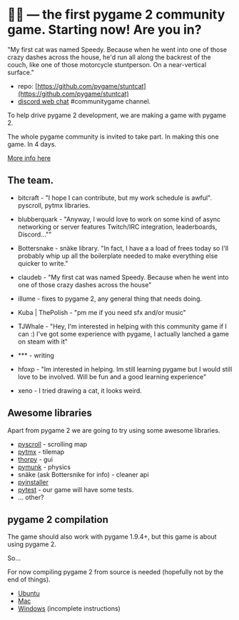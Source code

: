 

# 🐱‍🏍 — the first pygame 2 community game. Starting now! Are you in?


"My first cat was named Speedy. Because when he went into one of those crazy dashes across the house, he'd run all along the backrest of the couch, like one of those motorcycle stuntperson.
On a near-vertical surface."

* repo: [https://github.com/pygame/stuntcat](https://github.com/pygame/stuntcat)
* [discord web chat](https://discordapp.com/invite/r8yreB6) #communitygame channel.


To help drive pygame 2 development, we are making a game with pygame 2.

The whole pygame community is invited to take part. In making this one game. In 4 days.

[More info here](https://renesd.blogspot.com/2018/11/first-pygame-2-community-game-starting.html)





## The team.

* bitcraft - "I hope I can contribute, but my work schedule is awful". pyscroll, pytmx libraries.

* blubberquark - "Anyway, I would love to work on some kind of async networking or server features
Twitch/IRC integration, leaderboards, Discord...""

* Bottersnake - snäke library. "In fact, I have a a load of frees today so I'll probably whip up all the boilerplate needed to make everything else quicker to write."

* claudeb - "My first cat was named Speedy. Because when he went into one of those crazy dashes across the house"

* illume - fixes to pygame 2, any general thing that needs doing.

* Kuba | ThePolish - "pm me if you need sfx and/or music"

* TJWhale - "Hey, I'm interested in helping with this community game if I can :) I've got some experience with pygame, I actually lanched a game on steam with it"

* *** - writing

* hfoxp - "Im interested in helping. Im still learning pygame but I would still love to be involved. Will be fun and a good learning experience"

* xeno - I tried drawing a cat, it looks weird.




## Awesome libraries

Apart from pygame 2 we are going to try using some awesome libraries.

* [pyscroll](https://github.com/bitcraft/pyscroll) - scrolling map
* [pytmx](https://github.com/bitcraft/pytmx) - tilemap
* [thorpy](http://www.thorpy.org/) - gui
* [pymunk](http://www.pymunk.org/en/latest/) - physics
* snäke (ask Bottersnike for info) - cleaner api
* [pyinstaller](https://www.pyinstaller.org/)
* [pytest](https://docs.pytest.org/en/latest/) - our game will have some tests.
* ... other?


## pygame 2 compilation

The game should also work with pygame 1.9.4+, but this game is about using pygame 2.

So...

For now compiling pygame 2 from source is needed (hopefully not by the end of things).

- [Ubuntu](http://www.pygame.org/wiki/CompileUbuntu#pygame%20with%20sdl2%20(alpha))
- [Mac](https://www.pygame.org/wiki/MacCompile#pygame%20with%20sdl2)
- [Windows](https://www.pygame.org/wiki/CompileWindows) (incomplete instructions)

